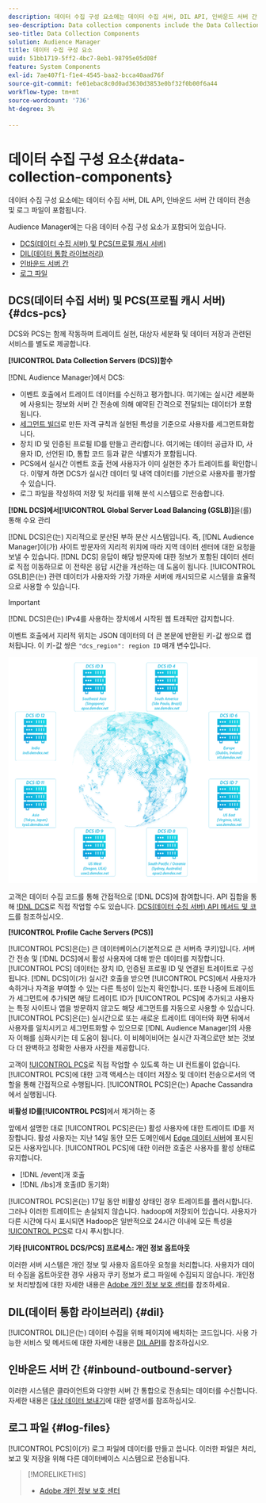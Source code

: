 ```yaml
---
description: 데이터 수집 구성 요소에는 데이터 수집 서버, DIL API, 인바운드 서버 간 데이터 전송 및 로그 파일이 포함됩니다.
seo-description: Data collection components include the Data Collection Servers, the DIL API, inbound server-to-server data transfers, and log files.
seo-title: Data Collection Components
solution: Audience Manager
title: 데이터 수집 구성 요소
uuid: 51bb1719-5ff2-4bc7-8eb1-98795e05d08f
feature: System Components
exl-id: 7ae407f1-f1e4-4545-baa2-bcca40aad76f
source-git-commit: fe01ebac8c0d0ad3630d3853e0bf32f0b00f6a44
workflow-type: tm+mt
source-wordcount: '736'
ht-degree: 3%

---
```


# 데이터 수집 구성 요소{#data-collection-components}

데이터 수집 구성 요소에는 데이터 수집 서버, DIL API, 인바운드 서버 간 데이터 전송 및 로그 파일이 포함됩니다.

<!-- 

c_compcollect.xml

 -->

Audience Manager에는 다음 데이터 수집 구성 요소가 포함되어 있습니다.

* [DCS(데이터 수집 서버) 및 PCS(프로필 캐시 서버)](../../reference/system-components/components-data-collection.md#dcs-pcs)
* [DIL(데이터 통합 라이브러리)](../../reference/system-components/components-data-collection.md#dil)
* [인바운드 서버 간](../../reference/system-components/components-data-collection.md#inbound-outbound-server)
* [로그 파일](../../reference/system-components/components-data-collection.md#log-files)

## DCS(데이터 수집 서버) 및 PCS(프로필 캐시 서버) {#dcs-pcs}

DCS와 PCS는 함께 작동하며 트레이트 실현, 대상자 세분화 및 데이터 저장과 관련된 서비스를 별도로 제공합니다.

**[!UICONTROL Data Collection Servers (DCS)]함수**

[!DNL Audience Manager]에서 DCS:

* 이벤트 호출에서 트레이트 데이터를 수신하고 평가합니다. 여기에는 실시간 세분화에 사용되는 정보와 서버 간 전송에 의해 예약된 간격으로 전달되는 데이터가 포함됩니다.
* [세그먼트 빌더](../../features/segments/segment-builder.md)로 만든 자격 규칙과 실현된 특성을 기준으로 사용자를 세그먼트화합니다.
* 장치 ID 및 인증된 프로필 ID를 만들고 관리합니다. 여기에는 데이터 공급자 ID, 사용자 ID, 선언된 ID, 통합 코드 등과 같은 식별자가 포함됩니다.
* PCS에서 실시간 이벤트 호출 전에 사용자가 이미 실현한 추가 트레이트를 확인합니다. 이렇게 하면 DCS가 실시간 데이터 및 내역 데이터를 기반으로 사용자를 평가할 수 있습니다.
* 로그 파일을 작성하여 저장 및 처리를 위해 분석 시스템으로 전송합니다.

**[!DNL DCS]에서[!UICONTROL Global Server Load Balancing (GSLB)]**&#x200B;을(를) 통해 수요 관리

[!DNL DCS]은(는) 지리적으로 분산된 부하 분산 시스템입니다. 즉, [!DNL Audience Manager]이(가) 사이트 방문자의 지리적 위치에 따라 지역 데이터 센터에 대한 요청을 보낼 수 있습니다. [!DNL DCS] 응답이 해당 방문자에 대한 정보가 포함된 데이터 센터로 직접 이동하므로 이 전략은 응답 시간을 개선하는 데 도움이 됩니다. [!UICONTROL GSLB]은(는) 관련 데이터가 사용자와 가장 가까운 서버에 캐시되므로 시스템을 효율적으로 사용할 수 있습니다.

>[!IMPORTANT]
>
>[!DNL DCS]은(는) IPv4를 사용하는 장치에서 시작된 웹 트래픽만 감지합니다.

이벤트 호출에서 지리적 위치는 JSON 데이터의 더 큰 본문에 반환된 키-값 쌍으로 캡처됩니다. 이 키-값 쌍은 `"dcs_region": region ID` 매개 변수입니다.

![](assets/dcs-map.png)

고객은 데이터 수집 코드를 통해 간접적으로 [!DNL DCS]에 참여합니다. API 집합을 통해 [!DNL DCS](으)로 직접 작업할 수도 있습니다. [DCS(데이터 수집 서버) API 메서드 및 코드](../../api/dcs-intro/dcs-event-calls/dcs-event-calls.md)를 참조하십시오.

**[!UICONTROL Profile Cache Servers (PCS)]**

[!UICONTROL PCS]은(는) 큰 데이터베이스(기본적으로 큰 서버측 쿠키)입니다. 서버 간 전송 및 [!DNL DCS]에서 활성 사용자에 대해 받은 데이터를 저장합니다. [!UICONTROL PCS] 데이터는 장치 ID, 인증된 프로필 ID 및 연결된 트레이트로 구성됩니다. [!DNL DCS]이(가) 실시간 호출을 받으면 [!UICONTROL PCS]에서 사용자가 속하거나 자격을 부여할 수 있는 다른 특성이 있는지 확인합니다. 또한 나중에 트레이트가 세그먼트에 추가되면 해당 트레이트 ID가 [!UICONTROL PCS]에 추가되고 사용자는 특정 사이트나 앱을 방문하지 않고도 해당 세그먼트를 자동으로 사용할 수 있습니다. [!UICONTROL PCS]은(는) 실시간으로 또는 새로운 트레이트 데이터와 화면 뒤에서 사용자를 일치시키고 세그먼트화할 수 있으므로 [!DNL Audience Manager]의 사용자 이해를 심화시키는 데 도움이 됩니다. 이 비헤이비어는 실시간 자격으로만 보는 것보다 더 완벽하고 정확한 사용자 사진을 제공합니다.

고객이 [!UICONTROL PCS](으)로 직접 작업할 수 있도록 하는 UI 컨트롤이 없습니다. [!UICONTROL PCS]에 대한 고객 액세스는 데이터 저장소 및 데이터 전송으로서의 역할을 통해 간접적으로 수행됩니다. [!UICONTROL PCS]은(는) Apache Cassandra에서 실행됩니다.

**비활성 ID를[!UICONTROL PCS]**&#x200B;에서 제거하는 중

앞에서 설명한 대로 [!UICONTROL PCS]은(는) 활성 사용자에 대한 트레이트 ID를 저장합니다. 활성 사용자는 지난 14일 동안 모든 도메인에서 [Edge 데이터 서버](../../reference/system-components/components-edge.md)에 표시된 모든 사용자입니다. [!UICONTROL PCS]에 대한 이러한 호출은 사용자를 활성 상태로 유지합니다.

* [!DNL /event]개 호출
* [!DNL /ibs]개 호출(ID 동기화)

<!-- 

Removed /dpm calls from the bulleted list. /dpm calls have been deprecated.

 -->

[!UICONTROL PCS]은(는) 17일 동안 비활성 상태인 경우 트레이트를 플러시합니다. 그러나 이러한 트레이트는 손실되지 않습니다. hadoop에 저장되어 있습니다. 사용자가 다른 시간에 다시 표시되면 Hadoop은 일반적으로 24시간 이내에 모든 특성을 [!UICONTROL PCS](으)로 다시 푸시합니다.

**기타 [!UICONTROL DCS/PCS] 프로세스: 개인 정보 옵트아웃**

이러한 서버 시스템은 개인 정보 및 사용자 옵트아웃 요청을 처리합니다. 사용자가 데이터 수집을 옵트아웃한 경우 사용자 쿠키 정보가 로그 파일에 수집되지 않습니다. 개인정보 처리방침에 대한 자세한 내용은 [Adobe 개인 정보 보호 센터](https://www.adobe.com/kr/privacy/advertising-services.html)를 참조하세요.

## DIL(데이터 통합 라이브러리) {#dil}

[!UICONTROL DIL]은(는) 데이터 수집을 위해 페이지에 배치하는 코드입니다. 사용 가능한 서비스 및 메서드에 대한 자세한 내용은 [DIL API](../../dil/dil-overview.md)를 참조하십시오.

## 인바운드 서버 간 {#inbound-outbound-server}

이러한 시스템은 클라이언트와 다양한 서버 간 통합으로 전송되는 데이터를 수신합니다. 자세한 내용은 [대상 데이터 보내기](/help/using/integration/sending-audience-data/real-time-data-integration/real-time-tech-specs.md)에 대한 설명서를 참조하십시오.

## 로그 파일 {#log-files}

[!UICONTROL PCS]이(가) 로그 파일에 데이터를 만들고 씁니다. 이러한 파일은 처리, 보고 및 저장을 위해 다른 데이터베이스 시스템으로 전송됩니다.

>[!MORELIKETHIS]
>
>* [Adobe 개인 정보 보호 센터](https://www.adobe.com/kr/privacy.html)
